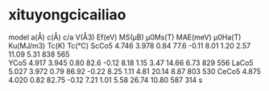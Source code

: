 # xituyongcicailiao
model    a(Å)   c(Å)    c/a	V(Å3)	 Ef(eV)	 MS(μB)	 μ0Ms(T)	MAE(meV)	μ0Ha(T)		Ku(MJ/m3)	 Tc(K) Tc(℃)
ScCo5	 4.746 	3.978 	0.84 	77.6	 -0.11   8.01 	 	1.20 	   2.57     11.09      5.31       838 	565 	
YCo5	 4.917 	3.945 	0.80 	82.6	 -0.12 	 8.18 	 	1.15 	   3.47     14.66 	 	 6.73       829 	556 
LaCo5	 5.027 	3.972 	0.79 	86.92	 -0.22 	 8.25 	 	1.11 	   4.81     20.14 		 8.87     	803 	530 
CeCo5	 4.875 	4.020 	0.82 	82.75	 -0.12 	 7.21 	 	1.01 	   5.58     26.74  	 10.80 	    587 	314 
s



